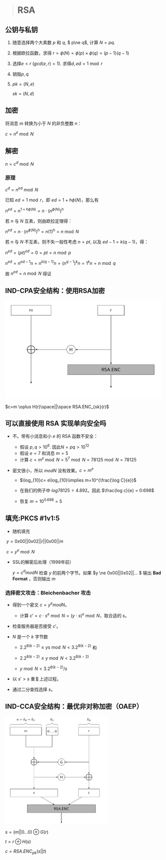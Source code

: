 > # RSA

## 公钥与私钥

1. 随意选择两个大素数 $p$ 和 $q$, $ p\ne q$, 计算 $N=pq$.

2. 根据欧拉函数，求得 $r=\phi(N)=\phi(p) \times \phi(q)=(p-1)(q-1)$

3. 选择$e<r$ ($gcd(e,r)=1$). 求得$d, ed=1 \bmod r$

4. 销毁$p,q$

5. $pk=(N,e)$

   $sk=(N,d)$

## 加密

将消息 $m$ 转换为小于 $N$ 的非负整数 $n$：

$c=n^e\bmod N$

## 解密

$n=c^d\bmod N$

### 原理

$c^d=n^{ed}\bmod N$

已知 $ed=1 \bmod r$，即 $ed=1+h\phi(N)$，那么有

$n^{ed}=n^{1+h\phi(N)}=n\cdot (n^{\phi(N)})^h$

若 $n$ 与 $N$ 互素，则由欧拉定理得：

$n^{ed}=n\cdot (n^{\phi(N)})^h=n(1)^h=n\bmod N$

若 $n$ 与 $N$ 不互素，则不失一般性考虑 $n=pt$, 以及 $ed-1=k(q-1)$，得：

$n^{ed}=(pt)^{ed}=0=pt=n\bmod p$

$n^{ed}=n^{ed-1}n=n^{k(q-1)}n=(n^{q-1})^kn=1^kn=n\bmod q$

故 $n^{ed}=n \bmod N$ 得证

## IND-CPA安全结构：使用RSA加密

<img src="img\Encryption using RSA.png" alt="Encryption using RSA" style="zoom:67%;" />

$c=m \oplus H(r)\space||\space RSA.ENC_{sk}(r)$

## 可以直接使用 RSA 实现单向安全吗

* 不。带有小消息和小 $e$ 的 RSA 函数不安全：

  * 假设 $p, q > 10^6$. 因此$N = pq > 10^{12}$
  * 假设 $e = 7$ 和消息 $m = 5$
  * 计算 $c = m^e \bmod N = 5^7 \bmod N = 78125\bmod N = 78125$

* 密文很小，所以 $mod N$ 没有效果。$c = m^e$

  * $\log_{10}c= e\log_{10}\implies m=10^{\frac{\log C}{e}}$
  * 在我们的例子中 $log 78125 = 4.892$。因此 $\frac{log c}{e} = 0:698$

  * 恢复 $m=10^{0.698} = 5$

## 填充:PKCS #1v1:5

* 随机填充

​	$y = 0x00||0x02||r||0x00||m$

​	$c = y^e\bmod N$

* SSL的解密后处理（1998年前）

  $y = c^d mod N$
  检查 $y$ 的前两个字节。如果 $y \ne 0x00||0x02||... $ 输出 **Bad Format** ，否则输出 $m$

### 选择密文攻击：Bleichenbacher 攻击

* 得到一个密文 $c = y^e mod N$。
  * 计算 $c' = c\cdot s^e\bmod N = (y\cdot s)^e\bmod N$，取合适的 $s$。

* 检查服务器是否接受 $c'$。

* $N$ 是一个 $k$ 字节数

  * $2.2^{8(k−2)}\leq ys \bmod N < 3.2^{8(k−2)}$ 和

  * $2.2^{8(k−2)}\leq y \bmod N < 3.2^{8(k−2)}$
  * $y \bmod N < 3.2^{8(k−2)}/s$

* 以 $s' > s$ 重复上述过程。

* 通过二分查找选择 $s$。

## IND-CCA安全结构：最优非对称加密（OAEP）

<img src="img\OAEP.png" alt="OAEP" style="zoom: 50%;" />

$s=(m||0...0)\oplus G(r)$

$t=r\oplus H(s)$

$c=RSA.ENC_{pk}(s||t)$



